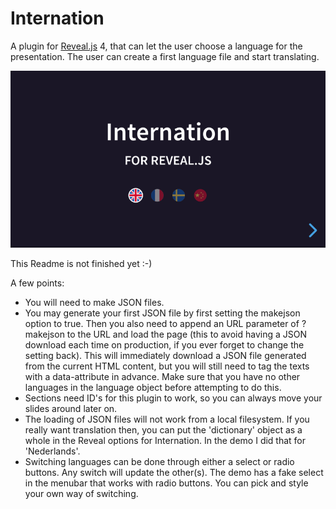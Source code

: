 # Internation

A plugin for [Reveal.js](https://revealjs.com) 4, that can let the user choose a language for the presentation. The user can create a first language file and start translating.

[![Screenshot](screenshot.png)](https://martinomagnifico.github.io/reveal.js-internation/demo.html)

This Readme is not finished yet :-)

A few points:

* You will need to make JSON files.
* You may generate your first JSON file by first setting the makejson option to true. Then you also need to append an URL parameter of ?makejson to the URL and load the page (this to avoid having a JSON download each time on production, if you ever forget to change the setting back). This will immediately download a JSON file generated from the current HTML content, but you will still need to tag the texts with a data-attribute in advance. Make sure that you have no other languages in the language object before attempting to do this.
* Sections need ID's for this plugin to work, so you can always move your slides around later on.
* The loading of JSON files will not work from a local filesystem. If you really want translation then, you can put the 'dictionary' object as a whole in the Reveal options for Internation. In the demo I did that for 'Nederlands'.
* Switching languages can be done through either a select or radio buttons. Any switch will update the other(s). The demo has a fake select in the menubar that works with radio buttons. You can pick and style your own way of switching.
